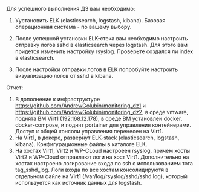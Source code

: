 Для успешного выполнения ДЗ вам необходимо:

1. Уустановить ELK (elasticsearch, logstash, kibana). Базовая операционная система - по вашему выбору.

2. После успешной установки ELK-стека вам необходимо настроить отправку логов sshd в elasticsearch через logstash. Для этого вам придется изменить настройку rsyslog. Проверьте создался ли index в elasticsearch.

3. После настройки отправки логов в ELK попробуйте настроить визуализацию логов от sshd в kibana.

Отчет:

1. В дополнение к инфраструктуре https://github.com/AndrewGolubin/monitoring_dz1 и https://github.com/AndrewGolubin/monitoring_dz2, в среде vmware, поднята ВМ Virt1 (192.168.12.178), в среде ВМ установлен docker, docker-compose, и поднят portainer для управления контейнерами. Доступ к общей консоли управления перенесен на Virt1.
2. На Virt1, в докере, развернут ELK-stack (elasticsearch, logstash, kibana). Конфигурационные файлы в каталоге ELK.
3. На хостах Virt1, Virt2 и WP-CLoud настроеен rsyslog, причем хосты Virt2 и WP-Сloud отправляют логи на хост Virt1. Дополнительно на хостах настроено логирование входа по ssh с использованием тэга tag_sshd_log. Логи входа по все хостам консолидируютя в отдельном файле на Virt1 (/var/log/rsyslog/sshd/sshd.log), который используется как источник данных для logstash.  
